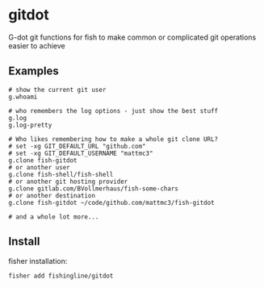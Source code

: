 # gitdot

G-dot git functions for fish to make common or complicated git operations easier to achieve

## Examples

```shell
# show the current git user
g.whoami

# who remembers the log options - just show the best stuff
g.log
g.log-pretty

# Who likes remembering how to make a whole git clone URL?
# set -xg GIT_DEFAULT_URL "github.com"
# set -xg GIT_DEFAULT_USERNAME "mattmc3"
g.clone fish-gitdot
# or another user
g.clone fish-shell/fish-shell
# or another git hosting provider
g.clone gitlab.com/BVollmerhaus/fish-some-chars
# or another destination
g.clone fish-gitdot ~/code/github.com/mattmc3/fish-gitdot

# and a whole lot more...
```

## Install

fisher installation:

```shell
fisher add fishingline/gitdot
```
